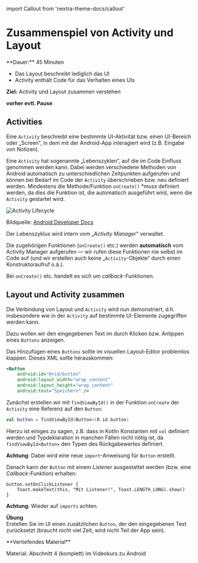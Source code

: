 import Callout from 'nextra-theme-docs/callout'

# Zusammenspiel von Activity und Layout

<Callout>
  **Dauer:** 45 Minuten

  - Das Layout beschreibt lediglich das UI
  - Activity enthält Code für das Verhalten eines UIs  

  **Ziel:** Activity und Layout zusammen verstehen
</Callout>

**vorher evtl. Pause**

## Activities

Eine `Activity` beschreibt eine bestimmte UI-Aktivität
bzw. einen UI-Bereich oder „Screen“, in dem mit der 
Android-App interagiert wird (z.B. Eingabe von Notizen).

Eine `Activity` hat sogenannte „Lebenszyklen“, auf die
im Code Einfluss genommen werden kann. Dabei werden
verschiedene Methoden von Android automatisch zu 
unterschiedlichen Zeitpunkten aufgerufen und können
bei Bedarf im Code der `Activity` überschrieben bzw. 
neu definiert werden. Mindestens die Methode/Funktion
`onCreate()` **muss* definiert werden, da dies die 
Funktion ist, die automatisch ausgeführt wird, wenn 
die `Activity` gestartet wird. 

![Activity Lifecycle](/images/mobile/activity_lifecycle.png)

Bildquelle: [Android Developer Docs](https://developer.android.com/guide/components/activities/intro-activities)

Der Lebenszyklus wird intern vom „_Activity Manager_“ 
verwaltet.

Die zugehörigen Funktionen (`onCreate()` etc.) werden 
**automatisch** vom Activity Manager aufgerufen &mdash;
wir rufen diese Funktionen nie selbst im Code auf
(und wir erstellen auch keine „`Activity`-Objekte“ 
durch einen Konstruktoraufruf o.ä.).

Bei `onCreate()` etc. handelt es sich um 
_callback_-Funktionen. 

## Layout und Activity zusammen

Die Verbindung von Layout und `Activity` wird nun 
demonstriert, d.h. insbesondere wie in der `Activity`
auf bestimmte UI-Elemente zugegriffen werden kann.

Dazu wollen wir den eingegebenen Text im durch Klicken
bzw. Antippen eines `Buttons` anzeigen.

Das Hinzufügen eines `Buttons` sollte  im visuellen
Layout-Editor problemlos klappen. Dieses XML sollte
herauskommen:

```xml
<Button
    android:id="@+id/button"
    android:layout_width="wrap_content"
    android:layout_height="wrap_content"
    android:text="Speichern" />
```

Zunächst erstellen wir mit `findViewById()` in 
der Funktion `onCreate` der `Activity` eine 
Referenz auf den `Button`:

```kotlin
val button = findViewById<Button>(R.id.button)
```

Hierzu ist einiges zu sagen, z.B. dass in Kotlin Konstanten
mit `val` definiert werden und Typdeklaration in manchen
Fällen nicht nötig ist, da `findViewById<Button>` den
Typen des Rückgabewertes definiert. 

**Achtung**: Dabei wird eine neue `import`-Anweisung für
`Button` erstellt.

Danach kann der `Button` mit einem _Listener_ ausgestattet
werden (bzw. eine _Callback_-Funktion) erhalten:

```
button.setOnClickListener {
    Toast.makeText(this, "Mit Listener!", Toast.LENGTH_LONG).show()
}
```

**Achtung**: Wieder auf `imports` achten.

**Übung** \
Erstellen Sie im UI einen zusätzlichen `Button`, der 
den eingegebenen Text zurücksetzt (braucht nicht viel
Zeit, wird nicht Teil der App sein).

<Callout type="warning">
**Vertiefendes Material**

Material: Abschnitt 4 (komplett) im Videokurs zu Android 
</Callout>
